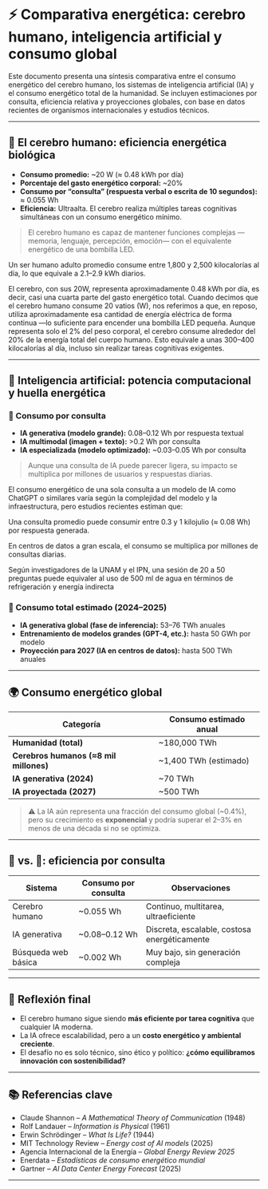# ⚡ Comparativa energética: cerebro humano, inteligencia artificial y consumo global

Este documento presenta una síntesis comparativa entre el consumo energético del cerebro humano, los sistemas de inteligencia artificial (IA) y el consumo energético total de la humanidad. Se incluyen estimaciones por consulta, eficiencia relativa y proyecciones globales, con base en datos recientes de organismos internacionales y estudios técnicos.

---

## 🧠 El cerebro humano: eficiencia energética biológica

- **Consumo promedio:** ~20 W (≈ 0.48 kWh por día)
- **Porcentaje del gasto energético corporal:** ~20%
- **Consumo por “consulta” (respuesta verbal o escrita de 10 segundos):** ≈ 0.055 Wh
- **Eficiencia:** Ultraalta. El cerebro realiza múltiples tareas cognitivas simultáneas con un consumo energético mínimo.

> El cerebro humano es capaz de mantener funciones complejas —memoria, lenguaje, percepción, emoción— con el equivalente energético de una bombilla LED.

Un ser humano adulto promedio consume entre 1,800 y 2,500 kilocalorías al día, lo que equivale a 2.1–2.9 kWh diarios.

El cerebro, con sus 20W, representa aproximadamente 0.48 kWh por día, es decir, casi una cuarta parte del gasto energético total.
Cuando decimos que el cerebro humano consume 20 vatios (W), nos referimos a que, en reposo, utiliza aproximadamente esa cantidad de energía eléctrica de forma continua —lo suficiente para encender una bombilla LED pequeña. Aunque representa solo el 2% del peso corporal, el cerebro consume alrededor del 20% de la energía total del cuerpo humano. Esto equivale a unas 300–400 kilocalorías al día, incluso sin realizar tareas cognitivas exigentes.

---

## 🤖 Inteligencia artificial: potencia computacional y huella energética

### 🔹 Consumo por consulta

- **IA generativa (modelo grande):** 0.08–0.12 Wh por respuesta textual
- **IA multimodal (imagen + texto):** >0.2 Wh por consulta
- **IA especializada (modelo optimizado):** ~0.03–0.05 Wh por consulta

> Aunque una consulta de IA puede parecer ligera, su impacto se multiplica por millones de usuarios y respuestas diarias.

El consumo energético de una sola consulta a un modelo de IA como ChatGPT o similares varía según la complejidad del modelo y la infraestructura, pero estudios recientes estiman que:

Una consulta promedio puede consumir entre 0.3 y 1 kilojulio (≈ 0.08 Wh) por respuesta generada.

En centros de datos a gran escala, el consumo se multiplica por millones de consultas diarias.

Según investigadores de la UNAM y el IPN, una sesión de 20 a 50 preguntas puede equivaler al uso de 500 ml de agua en términos de refrigeración y energía indirecta

### 🔹 Consumo total estimado (2024–2025)

- **IA generativa global (fase de inferencia):** 53–76 TWh anuales
- **Entrenamiento de modelos grandes (GPT-4, etc.):** hasta 50 GWh por modelo
- **Proyección para 2027 (IA en centros de datos):** hasta 500 TWh anuales

---

## 🌍 Consumo energético global

| Categoría                         | Consumo estimado anual |
|----------------------------------|-------------------------|
| **Humanidad (total)**            | ~180,000 TWh       |
| **Cerebros humanos (≈8 mil millones)** | ~1,400 TWh (estimado)   |
| **IA generativa (2024)**         | ~70 TWh             |
| **IA proyectada (2027)**         | ~500 TWh            |

> ⚠️ La IA aún representa una fracción del consumo global (~0.4%), pero su crecimiento es **exponencial** y podría superar el 2–3% en menos de una década si no se optimiza.

---

## 🧠 vs. 🤖: eficiencia por consulta

| Sistema             | Consumo por consulta | Observaciones                          |
|---------------------|----------------------|----------------------------------------|
| Cerebro humano      | ~0.055 Wh            | Continuo, multitarea, ultraeficiente   |
| IA generativa       | ~0.08–0.12 Wh        | Discreta, escalable, costosa energéticamente |
| Búsqueda web básica | ~0.002 Wh            | Muy bajo, sin generación compleja      |

---

## 🔁 Reflexión final

- El cerebro humano sigue siendo **más eficiente por tarea cognitiva** que cualquier IA moderna.
- La IA ofrece escalabilidad, pero a un **costo energético y ambiental creciente**.
- El desafío no es solo técnico, sino ético y político: **¿cómo equilibramos innovación con sostenibilidad?**

---

## 📚 Referencias clave

- Claude Shannon – *A Mathematical Theory of Communication* (1948)  
- Rolf Landauer – *Information is Physical* (1961)  
- Erwin Schrödinger – *What Is Life?* (1944)  
- MIT Technology Review – *Energy cost of AI models* (2025)  
- Agencia Internacional de la Energía – *Global Energy Review 2025*  
- Enerdata – *Estadísticas de consumo energético mundial*  
- Gartner – *AI Data Center Energy Forecast* (2025)

---
